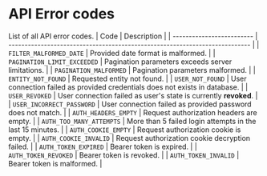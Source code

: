 # API Error codes

List of all API error codes.
| Code | Description |
| ------------------------- | --------------------------------------------------------------------------- |
| `FILTER_MALFORMED_DATE` | Provided date format is malformed. |
| `PAGINATION_LIMIT_EXCEEDED` | Pagination parameters exceeds server limitations. |
| `PAGINATION_MALFORMED` | Pagination parameters malformed. |
| `ENTITY_NOT_FOUND` | Requested entity not found. |
| `USER_NOT_FOUND` | User connection failed as provided credentials does not exists in database. |
| `USER_REVOKED` | User connection failed as user's state is currently **revoked**. |
| `USER_INCORRECT_PASSWORD` | User connection failed as provided password does not match. |
| `AUTH_HEADERS_EMPTY` | Request authorization headers are empty. |
| `AUTH_TOO_MANY_ATTEMPTS` | More than 5 failed login attempts in the last 15 minutes. |
| `AUTH_COOKIE_EMPTY` | Request authorization cookie is empty. |
| `AUTH_COOKIE_INVALID` | Request authorization cookie decryption failed. |
| `AUTH_TOKEN_EXPIRED` | Bearer token is expired. |
| `AUTH_TOKEN_REVOKED` | Bearer token is revoked. |
| `AUTH_TOKEN_INVALID` | Bearer token is malformed. |
